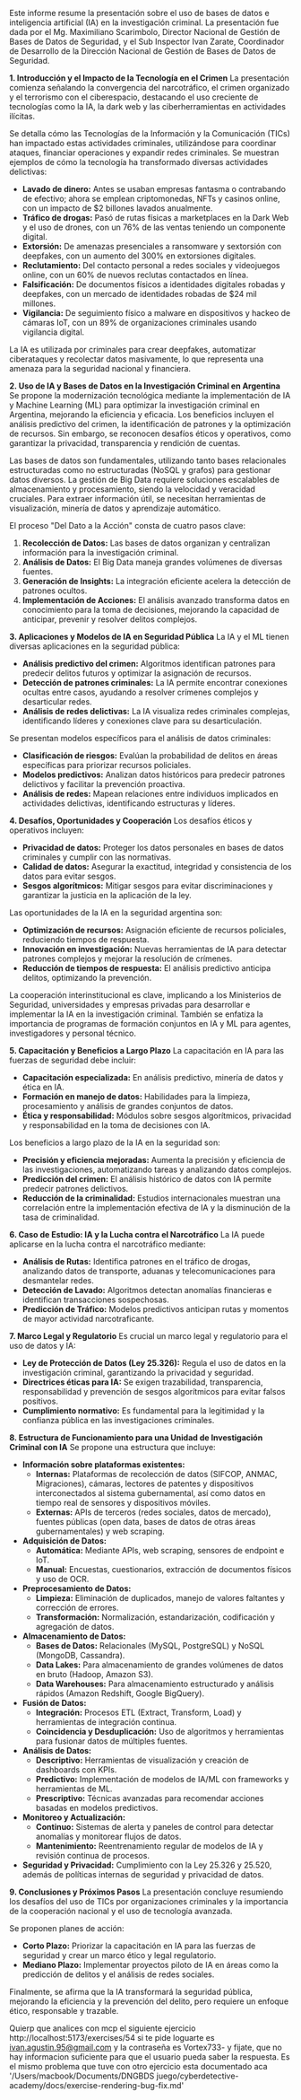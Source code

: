 Este informe resume la presentación sobre el uso de bases de datos e inteligencia artificial (IA) en la investigación criminal. La presentación fue dada por el Mg. Maximiliano Scarimbolo, Director Nacional de Gestión de Bases de Datos de Seguridad, y el Sub Inspector Ivan Zarate, Coordinador de Desarrollo de la Dirección Nacional de Gestión de Bases de Datos de Seguridad.

**1\. Introducción y el Impacto de la Tecnología en el Crimen** La presentación comienza señalando la convergencia del narcotráfico, el crimen organizado y el terrorismo con el ciberespacio, destacando el uso creciente de tecnologías como la IA, la dark web y las ciberherramientas en actividades ilícitas.

Se detalla cómo las Tecnologías de la Información y la Comunicación (TICs) han impactado estas actividades criminales, utilizándose para coordinar ataques, financiar operaciones y expandir redes criminales. Se muestran ejemplos de cómo la tecnología ha transformado diversas actividades delictivas:

* **Lavado de dinero:** Antes se usaban empresas fantasma o contrabando de efectivo; ahora se emplean criptomonedas, NFTs y casinos online, con un impacto de $2 billones lavados anualmente.  
* **Tráfico de drogas:** Pasó de rutas físicas a marketplaces en la Dark Web y el uso de drones, con un 76% de las ventas teniendo un componente digital.  
* **Extorsión:** De amenazas presenciales a ransomware y sextorsión con deepfakes, con un aumento del 300% en extorsiones digitales.  
* **Reclutamiento:** Del contacto personal a redes sociales y videojuegos online, con un 60% de nuevos reclutas contactados en línea.  
* **Falsificación:** De documentos físicos a identidades digitales robadas y deepfakes, con un mercado de identidades robadas de $24 mil millones.  
* **Vigilancia:** De seguimiento físico a malware en dispositivos y hackeo de cámaras IoT, con un 89% de organizaciones criminales usando vigilancia digital.

La IA es utilizada por criminales para crear deepfakes, automatizar ciberataques y recolectar datos masivamente, lo que representa una amenaza para la seguridad nacional y financiera.

**2\. Uso de IA y Bases de Datos en la Investigación Criminal en Argentina** Se propone la modernización tecnológica mediante la implementación de IA y Machine Learning (ML) para optimizar la investigación criminal en Argentina, mejorando la eficiencia y eficacia. Los beneficios incluyen el análisis predictivo del crimen, la identificación de patrones y la optimización de recursos. Sin embargo, se reconocen desafíos éticos y operativos, como garantizar la privacidad, transparencia y rendición de cuentas.

Las bases de datos son fundamentales, utilizando tanto bases relacionales estructuradas como no estructuradas (NoSQL y grafos) para gestionar datos diversos. La gestión de Big Data requiere soluciones escalables de almacenamiento y procesamiento, siendo la velocidad y veracidad cruciales. Para extraer información útil, se necesitan herramientas de visualización, minería de datos y aprendizaje automático.

El proceso "Del Dato a la Acción" consta de cuatro pasos clave:

1. **Recolección de Datos:** Las bases de datos organizan y centralizan información para la investigación criminal.  
2. **Análisis de Datos:** El Big Data maneja grandes volúmenes de diversas fuentes.  
3. **Generación de Insights:** La integración eficiente acelera la detección de patrones ocultos.  
4. **Implementación de Acciones:** El análisis avanzado transforma datos en conocimiento para la toma de decisiones, mejorando la capacidad de anticipar, prevenir y resolver delitos complejos.

**3\. Aplicaciones y Modelos de IA en Seguridad Pública** La IA y el ML tienen diversas aplicaciones en la seguridad pública:

* **Análisis predictivo del crimen:** Algoritmos identifican patrones para predecir delitos futuros y optimizar la asignación de recursos.  
* **Detección de patrones criminales:** La IA permite encontrar conexiones ocultas entre casos, ayudando a resolver crímenes complejos y desarticular redes.  
* **Análisis de redes delictivas:** La IA visualiza redes criminales complejas, identificando líderes y conexiones clave para su desarticulación.

Se presentan modelos específicos para el análisis de datos criminales:

* **Clasificación de riesgos:** Evalúan la probabilidad de delitos en áreas específicas para priorizar recursos policiales.  
* **Modelos predictivos:** Analizan datos históricos para predecir patrones delictivos y facilitar la prevención proactiva.  
* **Análisis de redes:** Mapean relaciones entre individuos implicados en actividades delictivas, identificando estructuras y líderes.

**4\. Desafíos, Oportunidades y Cooperación** Los desafíos éticos y operativos incluyen:

* **Privacidad de datos:** Proteger los datos personales en bases de datos criminales y cumplir con las normativas.  
* **Calidad de datos:** Asegurar la exactitud, integridad y consistencia de los datos para evitar sesgos.  
* **Sesgos algorítmicos:** Mitigar sesgos para evitar discriminaciones y garantizar la justicia en la aplicación de la ley.

Las oportunidades de la IA en la seguridad argentina son:

* **Optimización de recursos:** Asignación eficiente de recursos policiales, reduciendo tiempos de respuesta.  
* **Innovación en investigación:** Nuevas herramientas de IA para detectar patrones complejos y mejorar la resolución de crímenes.  
* **Reducción de tiempos de respuesta:** El análisis predictivo anticipa delitos, optimizando la prevención.

La cooperación interinstitucional es clave, implicando a los Ministerios de Seguridad, universidades y empresas privadas para desarrollar e implementar la IA en la investigación criminal. También se enfatiza la importancia de programas de formación conjuntos en IA y ML para agentes, investigadores y personal técnico.

**5\. Capacitación y Beneficios a Largo Plazo** La capacitación en IA para las fuerzas de seguridad debe incluir:

* **Capacitación especializada:** En análisis predictivo, minería de datos y ética en IA.  
* **Formación en manejo de datos:** Habilidades para la limpieza, procesamiento y análisis de grandes conjuntos de datos.  
* **Ética y responsabilidad:** Módulos sobre sesgos algorítmicos, privacidad y responsabilidad en la toma de decisiones con IA.

Los beneficios a largo plazo de la IA en la seguridad son:

* **Precisión y eficiencia mejoradas:** Aumenta la precisión y eficiencia de las investigaciones, automatizando tareas y analizando datos complejos.  
* **Predicción del crimen:** El análisis histórico de datos con IA permite predecir patrones delictivos.  
* **Reducción de la criminalidad:** Estudios internacionales muestran una correlación entre la implementación efectiva de IA y la disminución de la tasa de criminalidad.

**6\. Caso de Estudio: IA y la Lucha contra el Narcotráfico** La IA puede aplicarse en la lucha contra el narcotráfico mediante:

* **Análisis de Rutas:** Identifica patrones en el tráfico de drogas, analizando datos de transporte, aduanas y telecomunicaciones para desmantelar redes.  
* **Detección de Lavado:** Algoritmos detectan anomalías financieras e identifican transacciones sospechosas.  
* **Predicción de Tráfico:** Modelos predictivos anticipan rutas y momentos de mayor actividad narcotraficante.

**7\. Marco Legal y Regulatorio** Es crucial un marco legal y regulatorio para el uso de datos y IA:

* **Ley de Protección de Datos (Ley 25.326):** Regula el uso de datos en la investigación criminal, garantizando la privacidad y seguridad.  
* **Directrices éticas para IA:** Se exigen trazabilidad, transparencia, responsabilidad y prevención de sesgos algorítmicos para evitar falsos positivos.  
* **Cumplimiento normativo:** Es fundamental para la legitimidad y la confianza pública en las investigaciones criminales.

**8\. Estructura de Funcionamiento para una Unidad de Investigación Criminal con IA** Se propone una estructura que incluye:

* **Información sobre plataformas existentes:**  
  * **Internas:** Plataformas de recolección de datos (SIFCOP, ANMAC, Migraciones), cámaras, lectores de patentes y dispositivos interconectados al sistema gubernamental, así como datos en tiempo real de sensores y dispositivos móviles.  
  * **Externas:** APIs de terceros (redes sociales, datos de mercado), fuentes públicas (open data, bases de datos de otras áreas gubernamentales) y web scraping.  
* **Adquisición de Datos:**  
  * **Automática:** Mediante APIs, web scraping, sensores de endpoint e IoT.  
  * **Manual:** Encuestas, cuestionarios, extracción de documentos físicos y uso de OCR.  
* **Preprocesamiento de Datos:**  
  * **Limpieza:** Eliminación de duplicados, manejo de valores faltantes y corrección de errores.  
  * **Transformación:** Normalización, estandarización, codificación y agregación de datos.  
* **Almacenamiento de Datos:**  
  * **Bases de Datos:** Relacionales (MySQL, PostgreSQL) y NoSQL (MongoDB, Cassandra).  
  * **Data Lakes:** Para almacenamiento de grandes volúmenes de datos en bruto (Hadoop, Amazon S3).  
  * **Data Warehouses:** Para almacenamiento estructurado y análisis rápidos (Amazon Redshift, Google BigQuery).  
* **Fusión de Datos:**  
  * **Integración:** Procesos ETL (Extract, Transform, Load) y herramientas de integración continua.  
  * **Coincidencia y Desduplicación:** Uso de algoritmos y herramientas para fusionar datos de múltiples fuentes.  
* **Análisis de Datos:**  
  * **Descriptivo:** Herramientas de visualización y creación de dashboards con KPIs.  
  * **Predictivo:** Implementación de modelos de IA/ML con frameworks y herramientas de ML.  
  * **Prescriptivo:** Técnicas avanzadas para recomendar acciones basadas en modelos predictivos.  
* **Monitoreo y Actualización:**  
  * **Continuo:** Sistemas de alerta y paneles de control para detectar anomalías y monitorear flujos de datos.  
  * **Mantenimiento:** Reentrenamiento regular de modelos de IA y revisión continua de procesos.  
* **Seguridad y Privacidad:** Cumplimiento con la Ley 25.326 y 25.520, además de políticas internas de seguridad y privacidad de datos.

**9\. Conclusiones y Próximos Pasos** La presentación concluye resumiendo los desafíos del uso de TICs por organizaciones criminales y la importancia de la cooperación nacional y el uso de tecnología avanzada.

Se proponen planes de acción:

* **Corto Plazo:** Priorizar la capacitación en IA para las fuerzas de seguridad y crear un marco ético y legal regulatorio.  
* **Mediano Plazo:** Implementar proyectos piloto de IA en áreas como la predicción de delitos y el análisis de redes sociales.

Finalmente, se afirma que la IA transformará la seguridad pública, mejorando la eficiencia y la prevención del delito, pero requiere un enfoque ético, responsable y trazable.








Quierp que analices con mcp el siguiente ejercicio http://localhost:5173/exercises/54 si te pide loguarte es ivan.agustin.95@gmail.com y la contraseña 
  es Vortex733- y fijate, que no hay informacion suficiente para que el usuario pueda saber la respuesta. Es el mismo problema que tuve con otro ejercicio
   esta documentado aca '/Users/macbook/Documents/DNGBDS juego/cyberdetective-academy/docs/exercise-rendering-bug-fix.md'